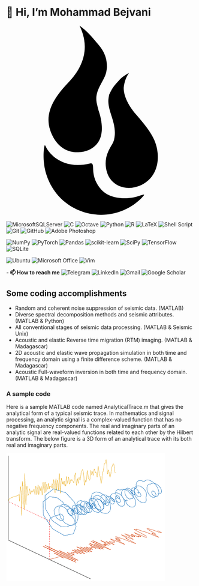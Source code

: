 <h1>👋 Hi, I’m Mohammad Bejvani</h1>

<!--   my-icons -->
<svg role="img" viewBox="0 0 24 24" xmlns="http://www.w3.org/2000/svg"><title>Backblaze</title><path d="M9.3108.0003c.6527 1.3502 1.5666 4.0812-1.3887 7.1738-1.8096 1.8796-3.078 3.8487-2.3496 6.0644.3642 1.1037 1.1864 2.5079 2.8867 2.7852.6107.1008 1.3425-.0006 1.7403-.1406 2.4538-.8544 2.098-3.4138 1.5546-5.0469-.07-.2129-.1915-.7333-.2363-.9238-.3726-1.6023.776-2.6562 1.129-3.8047.028-.0925.0534-.1819.0702-.2715.042-.21.067-.423.0781-.6387 0-1.8264-.9882-2.6303-1.7754-3.5996C10.1794.5643 9.3107.0003 9.3107.0003Zm6.2754 6.0175s-.709.3366-1.2188.8829c-.4454.4818-.8635.8789-1.2949 1.8593-.028.14-.0518.2863-.0742.4375-.2325 1.6416 1.1473 3.1446.7187 5.1895-.112.535-.3554.7123-.7812 1.6367-.5098 1.1065-.383 2.588.3594 3.5293.6723.8488 1.879 1.2321 3.0527.9492 2.1065-.5042 3.0646-2.2822 2.8965-4.2851-.1317-1.58-.8154-2.7536-2.754-4.961-.9607-1.0925-1.6072-2.409-1.5624-3.4062.1373-1.2074.6582-1.832.6582-1.832zM4.8928 15.1936c-.0222.0145-.0439.0614-.0586.1602a.0469.0469 0 0 1-.0059.0195v.01c-.1148.5406-.1649 1.823.1153 2.9687.353 1.4427 1.4175 3.902 4.412 5.129 2.5184 1.0336 5.718.5411 7.8497-1.627.5294-.5435.408-.4897-.4883-.2012v-.002c-1.1121.3558-3.5182.5463-4.7676-1-1.5239-1.8852-.4302-3.3633-1.3574-3.1504-3.6164.8348-5.2667-1.4657-5.5469-2.1016-.0023-.002-.0857-.2487-.1523-.205z"/></svg>


![MicrosoftSQLServer](https://img.shields.io/badge/Microsoft%20SQL%20Server-CC2927?style=for-the-badge&logo=microsoft%20sql%20server&logoColor=white)
![C](https://img.shields.io/badge/c-%2300599C.svg?style=for-the-badge&logo=c&logoColor=white)
![Octave](https://img.shields.io/badge/OCTAVE-darkblue?style=for-the-badge&logo=octave&logoColor=fcd683)
![Python](https://img.shields.io/badge/python-3670A0?style=for-the-badge&logo=python&logoColor=ffdd54)
![R](https://img.shields.io/badge/r-%23276DC3.svg?style=for-the-badge&logo=r&logoColor=white)
![LaTeX](https://img.shields.io/badge/latex-%23008080.svg?style=for-the-badge&logo=latex&logoColor=white)
![Shell Script](https://img.shields.io/badge/shell_script-%23121011.svg?style=for-the-badge&logo=gnu-bash&logoColor=white)
![Git](https://img.shields.io/badge/git-%23F05033.svg?style=for-the-badge&logo=git&logoColor=white)
![GitHub](https://img.shields.io/badge/github-%23121011.svg?style=for-the-badge&logo=github&logoColor=white)
![Adobe Photoshop](https://img.shields.io/badge/adobe%20photoshop-%2331A8FF.svg?style=for-the-badge&logo=adobe%20photoshop&logoColor=white)


![NumPy](https://img.shields.io/badge/numpy-%23013243.svg?style=for-the-badge&logo=numpy&logoColor=white)
![PyTorch](https://img.shields.io/badge/PyTorch-%23EE4C2C.svg?style=for-the-badge&logo=PyTorch&logoColor=white)
![Pandas](https://img.shields.io/badge/pandas-%23150458.svg?style=for-the-badge&logo=pandas&logoColor=white)
![scikit-learn](https://img.shields.io/badge/scikit--learn-%23F7931E.svg?style=for-the-badge&logo=scikit-learn&logoColor=white)
![SciPy](https://img.shields.io/badge/SciPy-%230C55A5.svg?style=for-the-badge&logo=scipy&logoColor=%white)
![TensorFlow](https://img.shields.io/badge/TensorFlow-%23FF6F00.svg?style=for-the-badge&logo=TensorFlow&logoColor=white)
![SQLite](https://img.shields.io/badge/sqlite-%2307405e.svg?style=for-the-badge&logo=sqlite&logoColor=white)


![Ubuntu](https://img.shields.io/badge/Ubuntu-E95420?style=for-the-badge&logo=ubuntu&logoColor=white)
![Microsoft Office](https://img.shields.io/badge/Microsoft_Office-D83B01?style=for-the-badge&logo=microsoft-office&logoColor=white)
![Vim](https://img.shields.io/badge/VIM-%2311AB00.svg?style=for-the-badge&logo=vim&logoColor=white)


**- 📫 How to reach me**
![Telegram](https://img.shields.io/badge/Telegram-2CA5E0?style=for-the-badge&logo=telegram&logoColor=white)
![LinkedIn](https://img.shields.io/badge/linkedin-%230077B5.svg?style=for-the-badge&logo=linkedin&logoColor=white)
![Gmail](https://img.shields.io/badge/Gmail-D14836?style=for-the-badge&logo=gmail&logoColor=white)
![Google Scholar](https://img.shields.io/badge/Google%20Scholar-4285F4?style=for-the-badge&logo=google-scholar&logoColor=white)

<!---
MBejvani/MBejvani is a ✨ special ✨ repository because its `README.md` (this file) appears on your GitHub profile.
You can click the Preview link to take a look at your changes.
--->

## Some coding accomplishments
*	Random and coherent noise suppression of seismic data. (MATLAB)
*	Diverse spectral decomposition methods and seismic attributes. (MATLAB & Python)
*	All conventional stages of seismic data processing. (MATLAB & Seismic Unix)
*	Acoustic and elastic Reverse time migration (RTM) imaging. (MATLAB & Madagascar)
*	2D acoustic and elastic wave propagation simulation in both time and frequency domain using a finite difference scheme. (MATLAB & Madagascar)
*	Acoustic Full-waveform inversion in both time and frequency domain. (MATLAB & Madagascar)

### A sample code
Here is a sample MATLAB code named AnalyticalTrace.m that gives the analytical form of a typical seismic trace. In mathematics and signal processing, an analytic signal is a complex-valued function that has no negative frequency components. The real and imaginary parts of an analytic signal are real-valued functions related to each other by the Hilbert transform. The below figure is a 3D form of an analytical trace with its both real and imaginary parts.

![Analytical Signal](HS.png)
